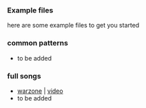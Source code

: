 ### Example files

here are some example files to get you started

### common patterns

- to be added

### full songs

- [warzone](https://github.com/spookyGh0st/beatwalls/examples/warzone/README.md)  |   [video](https://www.youtube.com/watch?v=6UwEjc6VGyM)
- to be added
